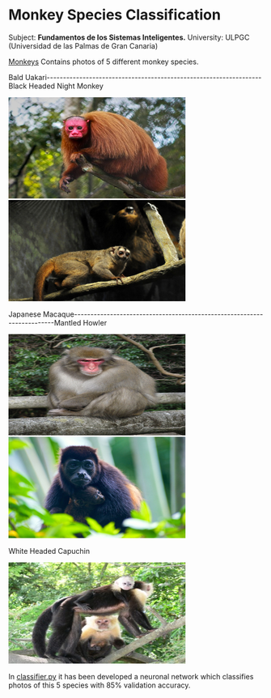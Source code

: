 # Monkey Species Classification

Subject: **Fundamentos de los Sistemas Inteligentes.**
University: ULPGC (Universidad de las Palmas de Gran Canaria)

[Monkeys]() Contains photos of 5 different monkey species.


Bald Uakari------------------------------------------------------------------Black Headed Night Monkey

<img alt="n201.jpg" src="Monkeys%2Fbald_uakari%20%28cacajao_calvus%29%2Fn200.jpg" title="Bald Uakari" width="350" height="200"/> <img alt="n807.jpg" height="200" src="Monkeys%2Fblack_headed_night_monkey%20%28aotus_nigriceps%29%2Fn807.jpg" title="Black Headed Night Monkey" width="350"/>





Japanese Macaque------------------------------------------------------------------------Mantled Howler

<img alt="n300.jpg" height="200" src="Monkeys%2Fjapanese_macaque%20%28macaca_fuscata%29%2Fn300.jpg" title="Japanese Macaque" width="350"/> <img alt="n000.jpg" height="200" src="Monkeys%2Fmantled_howler%20%28alouatta_palliata%29%2Fn000.jpg" title="Mantled Howler" width="350"/>

White Headed Capuchin

<img alt="n513.jpg" height="200" src="Monkeys%2Fwhite_headed_capuchin%20%28cebus_capucinus%29%2Fn513.jpg" title="White Headed Capuchin" width="350"/>

In [classifier.py]() it has been developed a neuronal network which classifies photos of this 5 species with 85% validation accuracy. 
